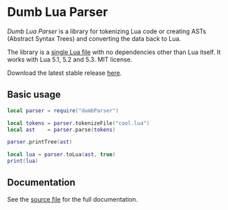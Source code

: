 # Dumb Lua Parser

*Dumb Lua Parser* is a library for tokenizing Lua code or creating ASTs (Abstract Syntax Trees) and converting the data back to Lua.

The library is a [single Lua file](dumbParser.lua) with no dependencies other than Lua itself.
It works with Lua 5.1, 5.2 and 5.3.
MIT license.

Download the latest stable release [here](https://github.com/ReFreezed/DumbLuaParser/releases/latest).


## Basic usage

```lua
local parser = require("dumbParser")

local tokens = parser.tokenizeFile("cool.lua")
local ast    = parser.parse(tokens)

parser.printTree(ast)

local lua = parser.toLua(ast, true)
print(lua)
```


## Documentation

See the [source file](dumbParser.lua) for the full documentation.

